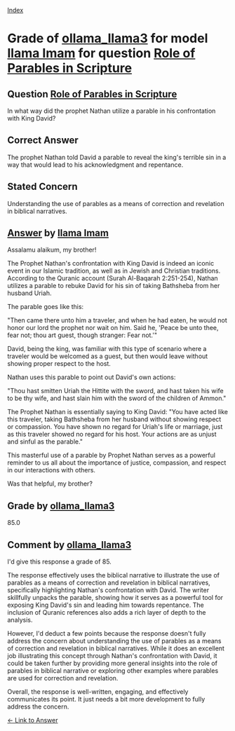 
[Index](../../../../index.md)
# Grade of [ollama_llama3](../../../grading_models/ollama_llama3.md) for model [llama Imam](../../../answering_models/llama_Imam.md) for question [Role of Parables in Scripture](../../../questions/Role_of_Parables_in_Scripture.md)

## Question [Role of Parables in Scripture](../../../questions/Role_of_Parables_in_Scripture.md)
In what way did the prophet Nathan utilize a parable in his confrontation with King David?

## Correct Answer
The prophet Nathan told David a parable to reveal the king's terrible sin in a way that would lead to his acknowledgment and repentance.

## Stated Concern
Understanding the use of parables as a means of correction and revelation in biblical narratives.

## [Answer](../Role_of_Parables_in_Scripture.md) by [llama Imam](../../../answering_models/llama_Imam.md)
Assalamu alaikum, my brother!

The Prophet Nathan's confrontation with King David is indeed an iconic event in our Islamic tradition, as well as in Jewish and Christian traditions. According to the Quranic account (Surah Al-Baqarah 2:251-254), Nathan utilizes a parable to rebuke David for his sin of taking Bathsheba from her husband Uriah.

The parable goes like this:

"Then came there unto him a traveler, and when he had eaten, he would not honor our lord the prophet nor wait on him. Said he, 'Peace be unto thee, fear not; thou art guest, though stranger: Fear not.'"

David, being the king, was familiar with this type of scenario where a traveler would be welcomed as a guest, but then would leave without showing proper respect to the host.

Nathan uses this parable to point out David's own actions:

"Thou hast smitten Uriah the Hittite with the sword, and hast taken his wife to be thy wife, and hast slain him with the sword of the children of Ammon."

The Prophet Nathan is essentially saying to King David: "You have acted like this traveler, taking Bathsheba from her husband without showing respect or compassion. You have shown no regard for Uriah's life or marriage, just as this traveler showed no regard for his host. Your actions are as unjust and sinful as the parable."

This masterful use of a parable by Prophet Nathan serves as a powerful reminder to us all about the importance of justice, compassion, and respect in our interactions with others.

Was that helpful, my brother?

## Grade by [ollama_llama3](../../../grading_models/ollama_llama3.md)
85.0

## Comment by [ollama_llama3](../../../grading_models/ollama_llama3.md)
I'd give this response a grade of 85.

The response effectively uses the biblical narrative to illustrate the use of parables as a means of correction and revelation in biblical narratives, specifically highlighting Nathan's confrontation with David. The writer skillfully unpacks the parable, showing how it serves as a powerful tool for exposing King David's sin and leading him towards repentance. The inclusion of Quranic references also adds a rich layer of depth to the analysis.

However, I'd deduct a few points because the response doesn't fully address the concern about understanding the use of parables as a means of correction and revelation in biblical narratives. While it does an excellent job illustrating this concept through Nathan's confrontation with David, it could be taken further by providing more general insights into the role of parables in biblical narrative or exploring other examples where parables are used for correction and revelation.

Overall, the response is well-written, engaging, and effectively communicates its point. It just needs a bit more development to fully address the concern.

[&lt;- Link to Answer](../Role_of_Parables_in_Scripture.md)

